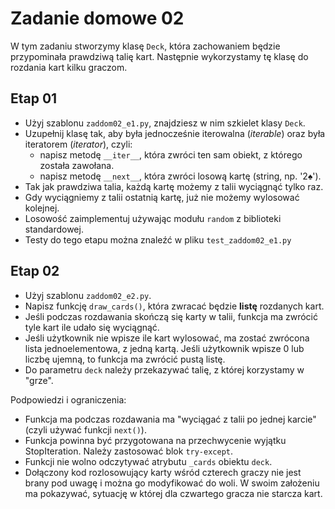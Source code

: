 # Zadanie domowe 02

W tym zadaniu stworzymy klasę `Deck`, która zachowaniem będzie przypominała prawdziwą talię kart. Następnie wykorzystamy tę klasę do rozdania kart kilku graczom.

## Etap 01

- Użyj szablonu `zaddom02_e1.py`, znajdziesz w nim szkielet klasy `Deck`.
- Uzupełnij klasę tak, aby była jednocześnie iterowalna (*iterable*) oraz była iteratorem (*iterator*), czyli:
    - napisz metodę `__iter__`, która zwróci ten sam obiekt, z którego została zawołana.
    - napisz metodę `__next__`, która zwróci losową kartę (string, np. '2♠').
- Tak jak prawdziwa talia, każdą kartę możemy z talii wyciągnąć tylko raz.
- Gdy wyciągniemy z talii ostatnią kartę, już nie możemy wylosować kolejnej.
- Losowość zaimplementuj używając modułu `random` z biblioteki standardowej.
- Testy do tego etapu można znaleźć w pliku `test_zaddom02_e1.py`

## Etap 02

- Użyj szablonu `zaddom02_e2.py`.
- Napisz funkcję `draw_cards()`, która zwracać będzie **listę** rozdanych kart.
- Jeśli podczas rozdawania skończą się karty w talii, funkcja ma zwrócić tyle kart ile udało się wyciągnąć.
- Jeśli użytkownik nie wpisze ile kart wylosować, ma zostać zwrócona lista jednoelementowa, z jedną kartą. Jeśli użytkownik wpisze 0 lub liczbę ujemną, to funkcja ma zwrócić pustą listę.
- Do parametru `deck` należy przekazywać talię, z której korzystamy w "grze". 

Podpowiedzi i ograniczenia:
- Funkcja ma podczas rozdawania ma "wyciągać z talii po jednej karcie" (czyli używać funkcji `next()`).
- Funkcja powinna być przygotowana na przechwycenie wyjątku StopIteration. Należy zastosować blok `try-except`.
- Funkcji nie wolno odczytywać atrybutu `_cards` obiektu `deck`.
- Dołączony kod rozlosowujący karty wśród czterech graczy nie jest brany pod uwagę i można go modyfikować do woli. W swoim założeniu ma pokazywać, sytuację w której dla czwartego gracza nie starcza kart.
